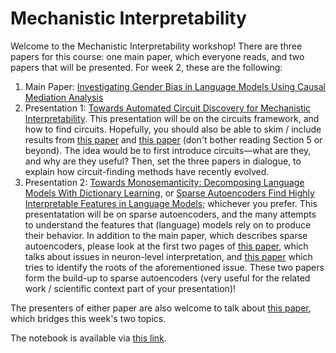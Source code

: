 # Mechanistic Interpretability

Welcome to the Mechanistic Interpretability workshop! There are three papers for this course: one main paper, which everyone reads, and two papers that will be presented. For week 2, these are the following:

1. Main Paper: [Investigating Gender Bias in Language Models Using Causal Mediation Analysis](https://proceedings.neurips.cc/paper/2020/file/92650b2e92217715fe312e6fa7b90d82-Paper.pdf)
2. Presentation 1: [Towards Automated Circuit Discovery for Mechanistic Interpretability](https://arxiv.org/abs/2304.14997). This presentation will be on the circuits framework, and how to find circuits. Hopefully, you should also be able to skim / include results from [this paper](https://arxiv.org/abs/2310.10348) and [this paper](https://arxiv.org/abs/2403.17806) (don't bother reading Section 5 or beyond). The idea would be to first introduce circuits—what are they, and why are they useful? Then, set the three papers in dialogue, to explain how circuit-finding methods have recently evolved.
3. Presentation 2: [Towards Monosemanticity: Decomposing Language Models With Dictionary Learning](https://transformer-circuits.pub/2023/monosemantic-features), or [Sparse Autoencoders Find Highly Interpretable Features in Language Models](https://openreview.net/forum?id=F76bwRSLeK); whichever you prefer. This presentatation will be on sparse autoencoders, and the many attempts to understand the features that (language) models rely on to produce their behavior. In addition to the main paper, which describes sparse autoencoders, please look at the first two pages of [this paper](https://arxiv.org/abs/2104.07143), which talks about issues in neuron-level interpretation, and [this paper](https://transformer-circuits.pub/2022/toy_model/index.html) which tries to identify the roots of the aforementioned issue. These two papers form the build-up to sparse autoencoders (very useful for the related work / scientific context part of your presentation)!

The presenters of either paper are also welcome to talk about [this paper](https://arxiv.org/abs/2403.19647), which bridges this week's two topics.

The notebook is available via [this link](https://colab.research.google.com/drive/1YSjHs1nYBEqhpg6SXyxb0tBIdZvuFxHO?usp=sharing).

